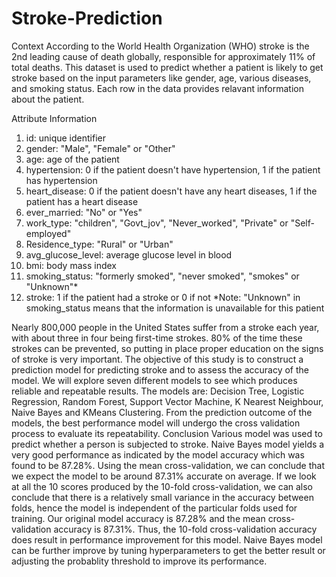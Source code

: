 # Stroke-Prediction

Context
According to the World Health Organization (WHO) stroke is the 2nd leading cause of death globally, responsible for approximately 11% of total deaths.
This dataset is used to predict whether a patient is likely to get stroke based on the input parameters like gender, age, various diseases, and smoking status. Each row in the data provides relavant information about the patient.

Attribute Information
1) id: unique identifier
2) gender: "Male", "Female" or "Other"
3) age: age of the patient
4) hypertension: 0 if the patient doesn't have hypertension, 1 if the patient has hypertension
5) heart_disease: 0 if the patient doesn't have any heart diseases, 1 if the patient has a heart disease
6) ever_married: "No" or "Yes"
7) work_type: "children", "Govt_jov", "Never_worked", "Private" or "Self-employed"
8) Residence_type: "Rural" or "Urban"
9) avg_glucose_level: average glucose level in blood
10) bmi: body mass index
11) smoking_status: "formerly smoked", "never smoked", "smokes" or "Unknown"*
12) stroke: 1 if the patient had a stroke or 0 if not
*Note: "Unknown" in smoking_status means that the information is unavailable for this patient

Nearly 800,000 people in the United States suffer from a stroke each year, with about three in four being first-time strokes. 80% of the time these strokes can be prevented, so putting in place proper education on the signs of stroke is very important.
The objective of this study is to construct a prediction model for predicting stroke and to assess the accuracy of the model. We will explore seven different models to see which produces reliable and repeatable results. The models are: Decision Tree, Logistic Regression, Random Forest, Support Vector Machine, K Nearest Neighbour, Naive Bayes and KMeans Clustering. From the prediction outcome of the models, the best performance model will undergo the cross validation process to evaluate its repeatability.
Conclusion
Various model was used to predict whether a person is subjected to stroke. Naive Bayes model yields a very good performance as indicated by the model accuracy which was found to be 87.28%.
Using the mean cross-validation, we can conclude that we expect the model to be around 87.31% accurate on average.
If we look at all the 10 scores produced by the 10-fold cross-validation, we can also conclude that there is a relatively small variance in the accuracy between folds, hence the model is independent of the particular folds used for training.
Our original model accuracy is 87.28% and the mean cross-validation accuracy is 87.31%. Thus, the 10-fold cross-validation accuracy does result in performance improvement for this model.
Naive Bayes model can be further improve by tuning hyperparameters to get the better result or adjusting the probablity threshold to improve its performance.
